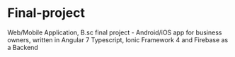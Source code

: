 # Final-project

Web/Mobile Application, B.sc final project - Android/iOS app for business owners, written in
Angular 7 Typescript, Ionic Framework 4 and Firebase as a Backend
